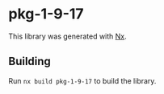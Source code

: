 # pkg-1-9-17

This library was generated with [Nx](https://nx.dev).

## Building

Run `nx build pkg-1-9-17` to build the library.
